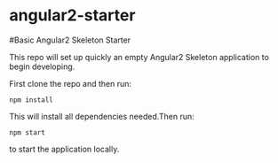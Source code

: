 # angular2-starter
#Basic Angular2 Skeleton Starter

This repo will set up quickly an empty Angular2 Skeleton application to begin developing.

First clone the repo and then run:

```npm install```

This will install all dependencies needed.Then run:

```npm start```

to start the application locally. 
